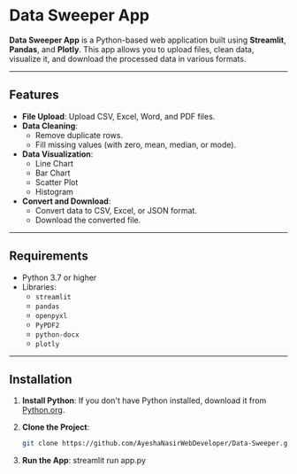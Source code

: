 # Data Sweeper App

**Data Sweeper App** is a Python-based web application built using **Streamlit**, **Pandas**, and **Plotly**. This app allows you to upload files, clean data, visualize it, and download the processed data in various formats.

---

## Features

- **File Upload**: Upload CSV, Excel, Word, and PDF files.
- **Data Cleaning**:
  - Remove duplicate rows.
  - Fill missing values (with zero, mean, median, or mode).
- **Data Visualization**:
  - Line Chart
  - Bar Chart
  - Scatter Plot
  - Histogram
- **Convert and Download**:
  - Convert data to CSV, Excel, or JSON format.
  - Download the converted file.

---

## Requirements

- Python 3.7 or higher
- Libraries:
  - `streamlit`
  - `pandas`
  - `openpyxl`
  - `PyPDF2`
  - `python-docx`
  - `plotly`

---

## Installation

1. **Install Python**:
   If you don't have Python installed, download it from [Python.org](https://www.python.org/).

2. **Clone the Project**:
   ```bash
   git clone https://github.com/AyeshaNasirWebDeveloper/Data-Sweeper.git

3. **Run the App**:
    streamlit run app.py